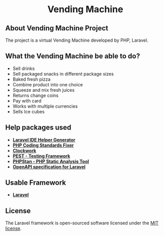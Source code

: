 # <p align="center">Vending Machine</p>

## About Vending Machine Project

The project is a virtual Vending Machine developed by PHP, Laravel.

## What the Vending Machine be able to do?

- Sell drinks
- Sell packaged snacks in different package sizes
- Baked fresh pizza
- Combine product into one choice
- Squeeze and mix fresh juices
- Returns change coins
- Pay with card
- Works with multiple currencies
- Sells Ice cubes

## Help packages used

- **[Laravel IDE Helper Generator](https://github.com/barryvdh/laravel-ide-helper)**
- **[PHP Coding Standards Fixer](https://github.com/FriendsOfPHP/PHP-CS-Fixer)**
- **[Clockwork](https://github.com/itsgoingd/clockwork)**
- **[PEST - Testing Framework](https://pestphp.com/)**
- **[PHPStan - PHP Static Analysis Tool](https://github.com/phpstan/phpstan)**
- **[OpenAPI specification for Laravel](https://vyuldashev.github.io/laravel-openapi/)**

## Usable Framework

- **[Laravel](https://laravel.com/)**

## License

The Laravel framework is open-sourced software licensed under the [MIT license](https://opensource.org/licenses/MIT).
